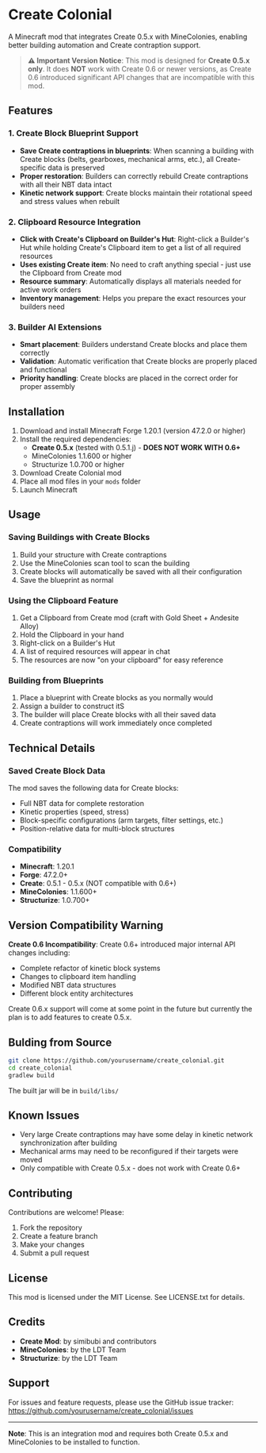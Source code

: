 # Create Colonial

A Minecraft mod that integrates Create 0.5.x with MineColonies, enabling better building automation and Create contraption support.

> **⚠️ Important Version Notice**: This mod is designed for **Create 0.5.x only**. It does **NOT** work with Create 0.6 or newer versions, as Create 0.6 introduced significant API changes that are incompatible with this mod.

## Features

### 1. Create Block Blueprint Support
- **Save Create contraptions in blueprints**: When scanning a building with Create blocks (belts, gearboxes, mechanical arms, etc.), all Create-specific data is preserved
- **Proper restoration**: Builders can correctly rebuild Create contraptions with all their NBT data intact
- **Kinetic network support**: Create blocks maintain their rotational speed and stress values when rebuilt

### 2. Clipboard Resource Integration
- **Click with Create's Clipboard on Builder's Hut**: Right-click a Builder's Hut while holding Create's Clipboard item to get a list of all required resources
- **Uses existing Create item**: No need to craft anything special - just use the Clipboard from Create mod
- **Resource summary**: Automatically displays all materials needed for active work orders
- **Inventory management**: Helps you prepare the exact resources your builders need

### 3. Builder AI Extensions
- **Smart placement**: Builders understand Create blocks and place them correctly
- **Validation**: Automatic verification that Create blocks are properly placed and functional
- **Priority handling**: Create blocks are placed in the correct order for proper assembly

## Installation

1. Download and install Minecraft Forge 1.20.1 (version 47.2.0 or higher)
2. Install the required dependencies:
   - **Create 0.5.x** (tested with 0.5.1.j) - **DOES NOT WORK WITH 0.6+**
   - MineColonies 1.1.600 or higher
   - Structurize 1.0.700 or higher
3. Download Create Colonial mod
4. Place all mod files in your `mods` folder
5. Launch Minecraft

## Usage

### Saving Buildings with Create Blocks

1. Build your structure with Create contraptions
2. Use the MineColonies scan tool to scan the building
3. Create blocks will automatically be saved with all their configuration
4. Save the blueprint as normal

### Using the Clipboard Feature

1. Get a Clipboard from Create mod (craft with Gold Sheet + Andesite Alloy)
2. Hold the Clipboard in your hand
3. Right-click on a Builder's Hut
4. A list of required resources will appear in chat
5. The resources are now "on your clipboard" for easy reference

### Building from Blueprints

1. Place a blueprint with Create blocks as you normally would
2. Assign a builder to construct itS
3. The builder will place Create blocks with all their saved data
4. Create contraptions will work immediately once completed

## Technical Details

### Saved Create Block Data

The mod saves the following data for Create blocks:
- Full NBT data for complete restoration
- Kinetic properties (speed, stress)
- Block-specific configurations (arm targets, filter settings, etc.)
- Position-relative data for multi-block structures

### Compatibility

- **Minecraft**: 1.20.1
- **Forge**: 47.2.0+
- **Create**: 0.5.1 - 0.5.x (NOT compatible with 0.6+)
- **MineColonies**: 1.1.600+
- **Structurize**: 1.0.700+

## Version Compatibility Warning

**Create 0.6 Incompatibility**: Create 0.6+ introduced major internal API changes including:
- Complete refactor of kinetic block systems
- Changes to clipboard item handling
- Modified NBT data structures
- Different block entity architectures

Create 0.6.x support will come at some point in the future but currently the plan is to add features to create 0.5.x.

## Bulding from Source

```bash
git clone https://github.com/yourusername/create_colonial.git
cd create_colonial
gradlew build
```

The built jar will be in `build/libs/`

## Known Issues

- Very large Create contraptions may have some delay in kinetic network synchronization after building
- Mechanical arms may need to be reconfigured if their targets were moved
- Only compatible with Create 0.5.x - does not work with Create 0.6+

## Contributing

Contributions are welcome! Please:
1. Fork the repository
2. Create a feature branch
3. Make your changes
4. Submit a pull request

## License

This mod is licensed under the MIT License. See LICENSE.txt for details.

## Credits

- **Create Mod**: by simibubi and contributors
- **MineColonies**: by the LDT Team
- **Structurize**: by the LDT Team

## Support

For issues and feature requests, please use the GitHub issue tracker:
https://github.com/yourusername/create_colonial/issues

---

**Note**: This is an integration mod and requires both Create 0.5.x and MineColonies to be installed to function.
